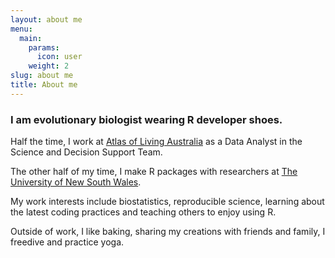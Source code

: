 ```yaml
---
layout: about me
menu:
  main:
    params:
      icon: user
    weight: 2
slug: about me
title: About me
---
```


### I am evolutionary biologist wearing R developer shoes. 

Half the time, I work at [Atlas of Living Australia](https://www.ala.org.au/) as a Data Analyst in the Science and Decision Support Team. 

The other half of my time, I make R packages with researchers at [The University of New South Wales](https://www.unsw.edu.au/). 

My work interests include biostatistics, reproducible science, learning about the latest coding practices and teaching others to enjoy using R. 

Outside of work, I like baking, sharing my creations with friends and family, I freedive and practice yoga.